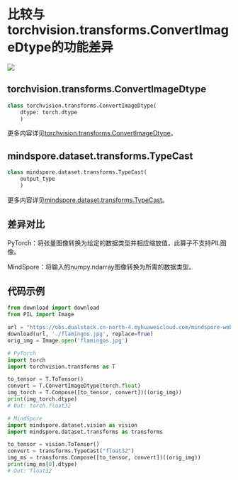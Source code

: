 # 比较与torchvision.transforms.ConvertImageDtype的功能差异

<a href="https://gitee.com/mindspore/docs/blob/master/docs/mindspore/source_zh_cn/note/api_mapping/pytorch_diff/TypeCast.md" target="_blank"><img src="https://mindspore-website.obs.cn-north-4.myhuaweicloud.com/website-images/master/resource/_static/logo_source.png"></a>

## torchvision.transforms.ConvertImageDtype

```python
class torchvision.transforms.ConvertImageDtype(
    dtype: torch.dtype
    )
```

更多内容详见[torchvision.transforms.ConvertImageDtype](https://pytorch.org/vision/0.9/transforms.html#torchvision.transforms.ConvertImageDtype)。

## mindspore.dataset.transforms.TypeCast

```python
class mindspore.dataset.transforms.TypeCast(
    output_type
    )
```

更多内容详见[mindspore.dataset.transforms.TypeCast](https://mindspore.cn/docs/zh-CN/master/api_python/dataset_transforms/mindspore.dataset.transforms.TypeCast.html#mindspore.dataset.transforms.TypeCast)。

## 差异对比

PyTorch：将张量图像转换为给定的数据类型并相应缩放值，此算子不支持PIL图像。

MindSpore：将输入的numpy.ndarray图像转换为所需的数据类型。

## 代码示例

```python
from download import download
from PIL import Image

url = "https://obs.dualstack.cn-north-4.myhuaweicloud.com/mindspore-website/notebook/datasets/flamingos.jpg"
download(url, './flamingos.jpg', replace=True)
orig_img = Image.open('flamingos.jpg')

# PyTorch
import torch
import torchvision.transforms as T

to_tensor = T.ToTensor()
convert = T.ConvertImageDtype(torch.float)
img_torch = T.Compose([to_tensor, convert])((orig_img))
print(img_torch.dtype)
# Out: torch.float32

# MindSpore
import mindspore.dataset.vision as vision
import mindspore.dataset.transforms as transforms

to_tensor = vision.ToTensor()
convert = transforms.TypeCast("float32")
img_ms = transforms.Compose([to_tensor, convert])((orig_img))
print(img_ms[0].dtype)
# Out: float32
```

